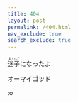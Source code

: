 ```yaml
---
title: 404
layout: post
permalink: /404.html
nav_exclude: true
search_exclude: true
---
```


<ruby>迷子<rt>まいご</rt></ruby>になったよ

オーマイゴッド

:o
